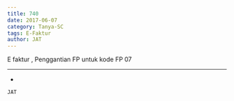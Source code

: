 ```yaml
---
title: 740
date: 2017-06-07
category: Tanya-SC
tags: E-Faktur
author: JAT
---
```


E faktur , Penggantian FP untuk kode FP 07

---

-

`JAT`
